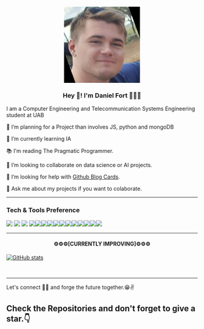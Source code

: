 
<p align="center" width="300">
   <img align="center" width="200" src="https://github.com/DnielFort/DnielFort/blob/main/1695121693940.jpeg?raw=true"/>
   <h3 align="center">Hey 👋! I'm Daniel Fort 👨🏻‍💻</h3>
</p>

I am a Computer Engineering and Telecommunication Systems Engineering student at UAB

 🔭 I’m planning for a Project than involves JS, python and mongoDB
 
 🌱 I’m currently learning IA
 
 :books: I'm reading The Pragmatic Programmer.
 
 🤝 I’m looking to collaborate on data science or AI projects.
 
 🤔 I’m looking for help with [Github Blog Cards](https://github.com/DnielFort/Github-Cards-External-Blogs).
 
 💬 Ask me about my projects if you want to colaborate.


---


### Tech & Tools Preference
<img src="https://img.shields.io/badge/-Python-black?style=flat&logo=python&logoColor=white"> <img src="https://img.shields.io/badge/-C%20&%20C++-659ad2?style=flat&logo=c%2B%2B&logoColor=ffffff"> <img src = "https://img.shields.io/badge/-HTML5-E34F26?style=flat&logo=html5&logoColor=white"> <img src = "https://img.shields.io/badge/-CSS3-1572B6?style=flat&logo=css3&logoColor=white"><img src="https://img.shields.io/badge/-Bootstrap-563D7C?style=flat&logo=bootstrap&logoColor=white"><img src="https://img.shields.io/badge/-JavaScript-eed718?style=flat&logo=javascript&logoColor=ffffff"><img src="https://img.shields.io/badge/-React-000000?style=flat&logo=react&logoColor=00c8ff"><img src="https://img.shields.io/badge/-MongoDB-4DB33D?style=flat&logo=mongodb&logoColor=FFFFFF"><img src="https://img.shields.io/badge/-MySQL-F29111?style=flat&logo=mysql&logoColor=FFFFFF"><img src="https://img.shields.io/badge/-Express.js-787878?style=flat"><img src="https://img.shields.io/badge/-Node.js-3C873A?style=flat&logo=Node.js&logoColor=white"><img src="http://img.shields.io/badge/-Git-F1502F?style=flat&logo=git&logoColor=FFFFFF"><img src="http://img.shields.io/badge/-Github-000000?style=flat&logo=github&logoColor=FFFFFF"><img src="http://img.shields.io/badge/-VS%20Code-007ACC?style=flat&logo=visual%20studio%20code&logoColor=white"><img src="http://img.shields.io/badge/-Java-F89820?style=flat&logo=java&logoColor=white"> 

---
<p align="center" width="300">
   <h4 align="center">⚙️⚙️⚙️[CURRENTLY IMPROVING]⚙️⚙️⚙️</h4>
   
   [![GitHub stats](https://github-readme-streak-stats.herokuapp.com/?user=DnielFort)](https://github.com/DnielFort)

</p>


<br/>


---

Let's connect 👨‍💻 and forge the future together.😁✌

<h2><b>Check the Repositories</b> and don't forget to give a star.👇<h2>

